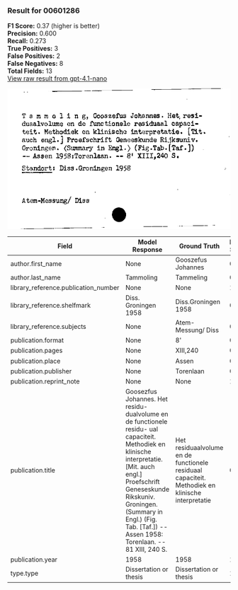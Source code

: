 ### Result for 00601286
**F1 Score:** 0.37 (higher is better)<br>**Precision:** 0.600<br>**Recall:** 0.273<br>**True Positives:** 3<br>**False Positives:** 2<br>**False Negatives:** 8<br>**Total Fields:** 13<br>[View raw result from gpt-4.1-nano](https://github.com/RISE-UNIBAS/humanities_data_benchmark/blob/main/results/2025-09-02/T0162/request_T0162_00601286.json)

<img src="https://github.com/RISE-UNIBAS/humanities_data_benchmark/blob/main/benchmarks/zettelkatalog/images/00601286.jpg?raw=true" alt="00601286" width="600px">

| Field | Model Response | Ground Truth | Fuzzy Score | Match |
|-------|----------------|--------------|-------------|-------|
| author.first_name | None | Gooszefus Johannes | 0.000 | ❌ |
| author.last_name | Tammoling | Tammeling | 0.889 | ❌ |
| library_reference.publication_number | None | None | 1.000 | ✅ |
| library_reference.shelfmark | Diss. Groningen 1958 | Diss.Groningen 1958 | 0.974 | ✅ |
| library_reference.subjects | None | Atem-Messung/ Diss | 0.000 | ❌ |
| publication.format | None | 8' | 0.000 | ❌ |
| publication.pages | None | XIII,240 | 0.000 | ❌ |
| publication.place | None | Assen | 0.000 | ❌ |
| publication.publisher | None | Torenlaan | 0.000 | ❌ |
| publication.reprint_note | None | None | 1.000 | ✅ |
| publication.title | Goosezfus Johannes. Het residu- dualvolume en de functionele residu- ual capaciteit. Methodiek en klinische interpretatie. [Mit. auch engl.] Proefschrift Geneseskunde Rikskuniv. Groningen. (Summary in Engl.) (Fig. Tab. [Taf.]) -- Assen 1958: Torenlaan. -- 81 XIII, 240 S. | Het residuaalvolume en de functionele residuaal capaciteit. Methodiek en klinische interpretatie | 0.512 | ❌ |
| publication.year | 1958 | 1958 | 1.000 | ✅ |
| type.type | Dissertation or thesis | Dissertation or thesis | 1.000 | ✅ |
